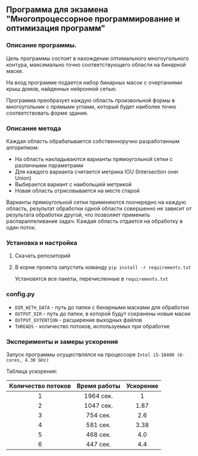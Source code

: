 ## Программа для экзамена "Многопроцессорное программирование и оптимизация программ"

### Описание программы.
Цель программы состоит в нахождении оптимального многоугольного контура, максимально точно соответствующего области на бинарной маске.

На вход программе подается набор бинарных масок с очертаниями крыш домов, найденных нейронной сетью.

Программа преобразует каждую область произвольной формы в многоугольник с прямыми углами, который будет наиболее точно соответствовать форме здания. 

### Описание метода
Каждая область обрабатывается собственноручно разработанным алгоритмом:
- На область накладываются варианты прямоугольной сетки с различными параметрами
- Для каждого варианта считается метрика IOU (Intersection over Union)
- Выбирается вариант с наибольшей метрикой
- Новая область отрисовывается на месте старой

Варианты прямоугольной сетки применяются поочередно на каждую область,
результат обработки одной области совершенно не зависит от результата обработки другой, что позволяет применить распараллеливание задач.
Каждая область отдается на обработку в один поток.

### Установка и настройка
1. Скачать репозиторий
2. В корне проекта запустить команду `pip install -r requirements.txt`

    Установятся все пакеты, перечисленные в `requirements.txt`

### config.py
- `DIR_WITH_DATA` - путь до папки с бинарными масками для обработки
- `OUTPUT_DIR` - путь до папки, в которой будут сохранены новые маски
- `OUTPUT_EXTENTION` - расширение выходных файлов
- `THREADS` - количество потоков, используемых при обработке

### Эксперименты и замеры ускорения
Запуск программы осуществлялся на процессоре `Intel i5-10400 (6-cores, 4.30 GHz)`

Таблица ускорения:

| Количество потоков | Время работы | Ускорение |
| :--------:       |    :----:   |          :---: |
|1|1964 сек.|1|
|2|1047 сек.|1.87|
|3|754 сек.|2.6|
|4|581 сек.|3.38|
|5|468 сек.|4.0|
|6|447 сек.|4.4|

 
